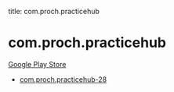 title: com.proch.practicehub
# com.proch.practicehub


[Google Play Store](https://play.google.com/store/apps/details?id=com.proch.practicehub)


* [com.proch.practicehub-28](./com.proch.practicehub-28/)